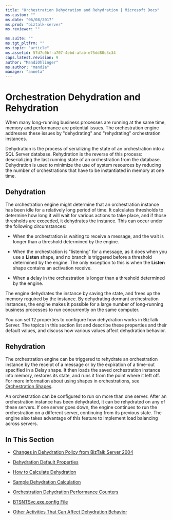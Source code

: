 ```yaml
---
title: "Orchestration Dehydration and Rehydration | Microsoft Docs"
ms.custom: ""
ms.date: "06/08/2017"
ms.prod: "biztalk-server"
ms.reviewer: ""

ms.suite: ""
ms.tgt_pltfrm: ""
ms.topic: "article"
ms.assetid: 57d7c0bf-a707-4ebd-afab-e75dd80c3c34
caps.latest.revision: 9
author: "MandiOhlinger"
ms.author: "mandia"
manager: "anneta"
---
```

# Orchestration Dehydration and Rehydration
When many long-running business processes are running at the same time, memory and performance are potential issues. The orchestration engine addresses these issues by "dehydrating" and "rehydrating" orchestration instances.  
  
 Dehydration is the process of serializing the state of an orchestration into a SQL Server database. Rehydration is the reverse of this process: deserializing the last running state of an orchestration from the database. Dehydration is used to minimize the use of system resources by reducing the number of orchestrations that have to be instantiated in memory at one time.  
  
## Dehydration  
 The orchestration engine might determine that an orchestration instance has been idle for a relatively long period of time. It calculates thresholds to determine how long it will wait for various actions to take place, and if those thresholds are exceeded, it dehydrates the instance. This can occur under the following circumstances:  
  
-   When the orchestration is waiting to receive a message, and the wait is longer than a threshold determined by the engine.  
  
-   When the orchestration is "listening" for a message, as it does when you use a **Listen** shape, and no branch is triggered before a threshold determined by the engine. The only exception to this is when the **Listen** shape contains an activation receive.  
  
-   When a delay in the orchestration is longer than a threshold determined by the engine.  
  
 The engine dehydrates the instance by saving the state, and frees up the memory required by the instance. By dehydrating dormant orchestration instances, the engine makes it possible for a large number of long-running business processes to run concurrently on the same computer.  
  
 You can set 12 properties to configure how dehydration works in BizTalk Server. The topics in this section list and describe these properties and their default values, and discuss how various values affect dehydration behavior.  
  
## Rehydration  
 The orchestration engine can be triggered to rehydrate an orchestration instance by the receipt of a message or by the expiration of a time-out specified in a Delay shape. It then loads the saved orchestration instance into memory, restores its state, and runs it from the point where it left off. For more information about using shapes in orchestrations, see [Orchestration Shapes](../core/orchestration-shapes.md).  
  
 An orchestration can be configured to run on more than one server. After an orchestration instance has been dehydrated, it can be rehydrated on any of these servers. If one server goes down, the engine continues to run the orchestration on a different server, continuing from its previous state. The engine also takes advantage of this feature to implement load balancing across servers.  
  
## In This Section  
  
-   [Changes in Dehydration Policy from BizTalk Server 2004](../core/changes-in-dehydration-policy-from-biztalk-server-2004.md)  
  
-   [Dehydration Default Properties](../core/dehydration-default-properties.md)  
  
-   [How to Calculate Dehydration](../core/how-to-calculate-dehydration.md)  
  
-   [Sample Dehydration Calculation](../core/sample-dehydration-calculation.md)  
  
-   [Orchestration Dehydration Performance Counters](../core/orchestration-dehydration-performance-counters.md)  
  
-   [BTSNTSvc.exe.config File](../core/btsntsvc-exe-config-file.md)  
  
-   [Other Activities That Can Affect Dehydration Behavior](../core/other-activities-that-can-affect-dehydration-behavior.md)
